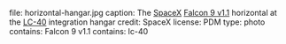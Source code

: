 file: horizontal-hangar.jpg
caption: The [SpaceX](term) [Falcon 9 v1.1](term) horizontal at the [LC-40](term) integration hangar
credit: SpaceX
license: PDM
type: photo
contains: Falcon 9 v1.1
contains: lc-40
